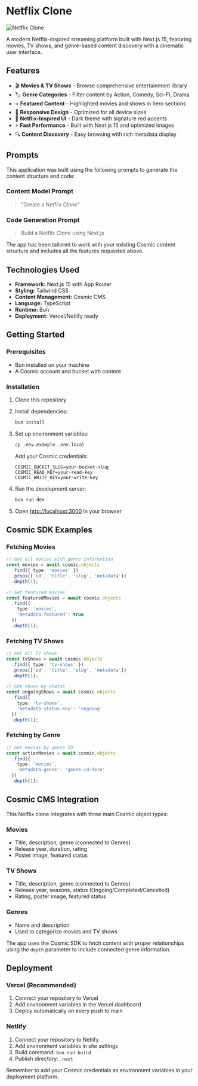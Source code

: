 # Netflix Clone

![Netflix Clone](https://imgix.cosmicjs.com/5dff98d0-82ec-11f0-8ece-89921cbea84a-photo-1440404653325-ab127d49abc1-1756261213433.jpg?w=1200&h=300&fit=crop&auto=format,compress)

A modern Netflix-inspired streaming platform built with Next.js 15, featuring movies, TV shows, and genre-based content discovery with a cinematic user interface.

## Features

- 🎬 **Movies & TV Shows** - Browse comprehensive entertainment library
- 🏷️ **Genre Categories** - Filter content by Action, Comedy, Sci-Fi, Drama
- ⭐ **Featured Content** - Highlighted movies and shows in hero sections  
- 📱 **Responsive Design** - Optimized for all device sizes
- 🎨 **Netflix-Inspired UI** - Dark theme with signature red accents
- ⚡ **Fast Performance** - Built with Next.js 15 and optimized images
- 🔍 **Content Discovery** - Easy browsing with rich metadata display

<!-- CLONE_PROJECT_BUTTON -->

## Prompts

This application was built using the following prompts to generate the content structure and code:

### Content Model Prompt

> "Create a Netflix Clone"

### Code Generation Prompt

> Build a Netfilx Clone using Next.js

The app has been tailored to work with your existing Cosmic content structure and includes all the features requested above.

## Technologies Used

- **Framework:** Next.js 15 with App Router
- **Styling:** Tailwind CSS
- **Content Management:** Cosmic CMS
- **Language:** TypeScript
- **Runtime:** Bun
- **Deployment:** Vercel/Netlify ready

## Getting Started

### Prerequisites

- Bun installed on your machine
- A Cosmic account and bucket with content

### Installation

1. Clone this repository
2. Install dependencies:
   ```bash
   bun install
   ```

3. Set up environment variables:
   ```bash
   cp .env.example .env.local
   ```
   
   Add your Cosmic credentials:
   ```env
   COSMIC_BUCKET_SLUG=your-bucket-slug
   COSMIC_READ_KEY=your-read-key
   COSMIC_WRITE_KEY=your-write-key
   ```

4. Run the development server:
   ```bash
   bun run dev
   ```

5. Open [http://localhost:3000](http://localhost:3000) in your browser

## Cosmic SDK Examples

### Fetching Movies
```typescript
// Get all movies with genre information
const movies = await cosmic.objects
  .find({ type: 'movies' })
  .props(['id', 'title', 'slug', 'metadata'])
  .depth(1);

// Get featured movies
const featuredMovies = await cosmic.objects
  .find({ 
    type: 'movies',
    'metadata.featured': true 
  })
  .depth(1);
```

### Fetching TV Shows
```typescript
// Get all TV shows
const tvShows = await cosmic.objects
  .find({ type: 'tv-shows' })
  .props(['id', 'title', 'slug', 'metadata'])
  .depth(1);

// Get shows by status
const ongoingShows = await cosmic.objects
  .find({ 
    type: 'tv-shows',
    'metadata.status.key': 'ongoing'
  })
  .depth(1);
```

### Fetching by Genre
```typescript
// Get movies by genre ID
const actionMovies = await cosmic.objects
  .find({ 
    type: 'movies',
    'metadata.genre': 'genre-id-here'
  })
  .depth(1);
```

## Cosmic CMS Integration

This Netflix clone integrates with three main Cosmic object types:

### Movies
- Title, description, genre (connected to Genres)
- Release year, duration, rating
- Poster image, featured status

### TV Shows  
- Title, description, genre (connected to Genres)
- Release year, seasons, status (Ongoing/Completed/Cancelled)
- Rating, poster image, featured status

### Genres
- Name and description
- Used to categorize movies and TV shows

The app uses the Cosmic SDK to fetch content with proper relationships using the `depth` parameter to include connected genre information.

## Deployment

### Vercel (Recommended)
1. Connect your repository to Vercel
2. Add environment variables in the Vercel dashboard
3. Deploy automatically on every push to main

### Netlify
1. Connect your repository to Netlify  
2. Add environment variables in site settings
3. Build command: `bun run build`
4. Publish directory: `.next`

Remember to add your Cosmic credentials as environment variables in your deployment platform.
